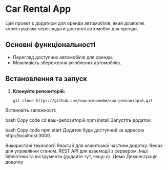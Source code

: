 # Car Rental App

Цей проект є додатком для оренди автомобілів, який дозволяє користувачам переглядати доступні автомобілі для оренди.

## Основні функціональності

- Перегляд доступних автомобілів для оренди.
- Можливість збереження улюблених автомобілів.

## Встановлення та запуск

1. **Клонуйте репозиторій:**

   ```bash
   git clone https://github.com/ваш-юзернейм/ваш-репозиторій.git
Встановіть залежності:

bash
Copy code
cd ваш-репозиторій
npm install
Запустіть додаток:

bash
Copy code
npm start
Додаток буде доступний за адресою http://localhost:3000.

Використані технології
ReactJS для клієнтської частини додатку.
Redux для управління станом.
REST API для взаємодії з сервером.
Інші бібліотеки та інструменти (додайте тут, якщо є).
Демо
Демонстрація додатку